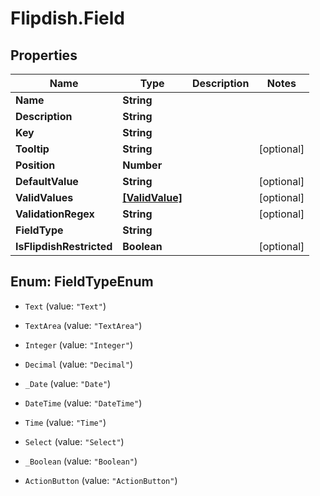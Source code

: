# Flipdish.Field

## Properties
Name | Type | Description | Notes
------------ | ------------- | ------------- | -------------
**Name** | **String** |  | 
**Description** | **String** |  | 
**Key** | **String** |  | 
**Tooltip** | **String** |  | [optional] 
**Position** | **Number** |  | 
**DefaultValue** | **String** |  | [optional] 
**ValidValues** | [**[ValidValue]**](ValidValue.md) |  | [optional] 
**ValidationRegex** | **String** |  | [optional] 
**FieldType** | **String** |  | 
**IsFlipdishRestricted** | **Boolean** |  | [optional] 


<a name="FieldTypeEnum"></a>
## Enum: FieldTypeEnum


* `Text` (value: `"Text"`)

* `TextArea` (value: `"TextArea"`)

* `Integer` (value: `"Integer"`)

* `Decimal` (value: `"Decimal"`)

* `_Date` (value: `"Date"`)

* `DateTime` (value: `"DateTime"`)

* `Time` (value: `"Time"`)

* `Select` (value: `"Select"`)

* `_Boolean` (value: `"Boolean"`)

* `ActionButton` (value: `"ActionButton"`)




